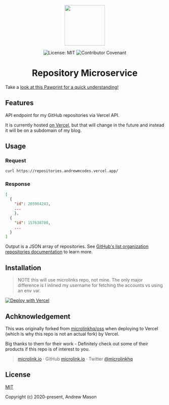 <p align="center">
  <a href="https://andrewm.codes" target="_blank" rel="noopener noreferrer">
    <img src="https://github.com/andrewmcodes/repository-microservice/blob/main/repository-microservice/img/logo.svg" width="128" height="128">
  </a>
</p>

<p align="center">
  <img src="https://badgen.net/github/license/andrewmcodes/repository-microservice" alt="License: MIT">
  <img src="https://img.shields.io/badge/Contributor%20Covenant-v2.0%20adopted-ff69b4.svg" alt="Contributor Covenant">
</p>

<h1 align="center">
  Repository Microservice
</h1>

Take a [look at this Pawprint for a quick understanding!](https://paw.pt/fCAF6W7m)

## Features

API endpoint for my GitHub repositories via Vercel API.

It is currently hosted [on Vercel](https://repositories.andrewmcodes.vercel.app/), but that will change in the future and instead it will be on a subdomain of my blog.

## Usage

### Request

```sh
curl https://repositories.andrewmcodes.vercel.app/
```

### Response

```json
[
  {
    "id": 205964243,
    ...
    },
  {
    "id": 157638780,
    ...
  }
]
```

Output is a JSON array of repositories. See [GitHub's list organization repositories documentation](https://docs.github.com/en/free-pro-team@latest/rest/reference/repos#list-organization-repositories) to learn more.

## Installation

>NOTE this will use microlinks repo, not mine. The only major difference is I inlined my username for fetching the accounts vs using an env var.

[![Deploy with Vercel](https://zeit.co/button)](https://vercel.com/new/project?template=https://github.com/microlinkhq/oss)

## Achknowledgement

This was originally forked from [microlinkhq/oss](https://github.com/microlinkhq/oss) when deploying to Vercel (which is why this
repo is not an actual fork) by Vercel.

Big thanks to them for their work - Definitely check out some of their products if this repo is of interest to you.

> [microlink.io](https://microlink.io) · GitHub [microlink.io](https://github.com/microlinkhq) · Twitter [@microlinkhq](https://twitter.com/microlinkhq)

## License

[MIT](https://opensource.org/licenses/MIT)

Copyright (c) 2020-present, Andrew Mason
